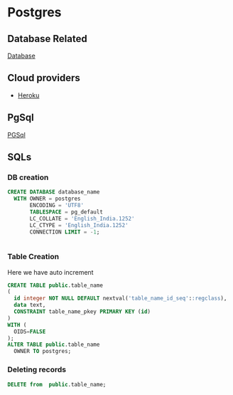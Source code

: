 # Postgres

## Database Related

[Database](database.md)

## Cloud providers

* [Heroku](heorku.md)

## PgSql

[PGSql](pgsql.md)

## SQLs

### DB creation

```sql
CREATE DATABASE database_name
  WITH OWNER = postgres
       ENCODING = 'UTF8'
       TABLESPACE = pg_default
       LC_COLLATE = 'English_India.1252'
       LC_CTYPE = 'English_India.1252'
       CONNECTION LIMIT = -1;
	   
```

### Table Creation

Here we have auto increment

```sql
CREATE TABLE public.table_name
(
  id integer NOT NULL DEFAULT nextval('table_name_id_seq'::regclass),
  data text,
  CONSTRAINT table_name_pkey PRIMARY KEY (id)
)
WITH (
  OIDS=FALSE
);
ALTER TABLE public.table_name
  OWNER TO postgres;
```

### Deleting records

```sql
DELETE from  public.table_name;
```

